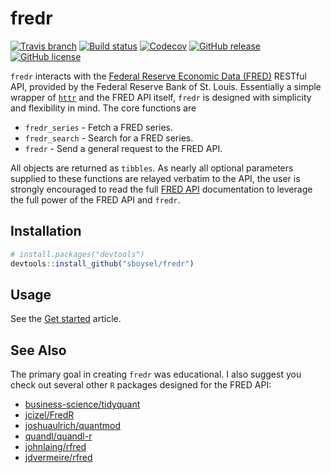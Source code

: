 # fredr

[![Travis
branch](https://img.shields.io/travis/sboysel/fredr/master.svg?style=flat-square)](https://travis-ci.org/sboysel/fredr)
[![Build status](https://ci.appveyor.com/api/projects/status/4xmeb4kmcperby4f/branch/master?svg=true)](https://ci.appveyor.com/project/sboysel/fredr/branch/master)
[![Codecov](https://img.shields.io/codecov/c/github/sboysel/fredr/master.svg?style=flat-square)](https://codecov.io/github/sboysel/fredr)
[![GitHub
release](https://img.shields.io/github/release/sboysel/fredr.svg?style=flat-square)](https://github.com/sboysel/fredr/releases)
[![GitHub
license](https://img.shields.io/github/license/sboysel/fredr.svg?style=flat-square)](https://opensource.org/licenses/MIT)

`fredr` interacts with the [Federal Reserve Economic
Data (FRED)](https://research.stlouisfed.org/fred2/) RESTful API, provided by the Federal
Reserve Bank of St. Louis.  Essentially a simple wrapper of
[`httr`](https://github.com/r-lib/httr) and the FRED API itself, `fredr` is
designed with simplicity and flexibility in mind.  The core functions are

- `fredr_series` - Fetch a FRED series.
- `fredr_search` - Search for a FRED series.
- `fredr` - Send a general request to the FRED API.

All objects are returned as `tibbles`.  As nearly all optional
parameters supplied to these functions are relayed verbatim to the API, the 
user is strongly encouraged to read the full [FRED
API](https://research.stlouisfed.org/docs/api/fred/) documentation to leverage the full power
of the FRED API and `fredr`.

## Installation

```r
# install.packages("devtools")
devtools::install_github("sboysel/fredr")
```

## Usage

See the [Get started](http://sboysel.github.io/fredr/articles/fredr.html) article.

## See Also
The primary goal in creating `fredr` was educational.  I also suggest you check
out several other `R` packages designed for the FRED API:

* [business-science/tidyquant](https://github.com/business-science/tidyquant)
* [jcizel/FredR](https://github.com/jcizel/FredR)
* [joshuaulrich/quantmod](https://github.com/joshuaulrich/quantmod)
* [quandl/quandl-r](https://github.com/quandl/quandl-r)
* [johnlaing/rfred](https://github.com/johnlaing/rfred)
* [jdvermeire/rfred](https://github.com/jdvermeire/rfred)


